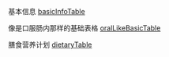 基本信息
[basicInfoTable](./basicInfoTable.vue)

像是口服肠内那样的基础表格
[oralLikeBasicTable](./oralLikeBasicTable.vue)

膳食营养计划
[dietaryTable](./dietaryTable.vue)
